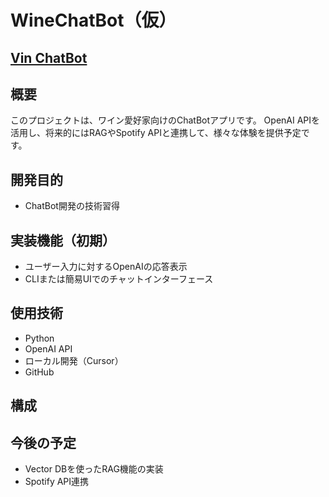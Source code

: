 # WineChatBot（仮）

## [Vin ChatBot](https://vin-chatbot.vercel.app/)

## 概要
このプロジェクトは、ワイン愛好家向けのChatBotアプリです。
OpenAI APIを活用し、将来的にはRAGやSpotify APIと連携して、様々な体験を提供予定です。

## 開発目的
- ChatBot開発の技術習得

## 実装機能（初期）
- ユーザー入力に対するOpenAIの応答表示
- CLIまたは簡易UIでのチャットインターフェース

## 使用技術
- Python
- OpenAI API
- ローカル開発（Cursor）
- GitHub

## 構成


## 今後の予定
- Vector DBを使ったRAG機能の実装
- Spotify API連携
